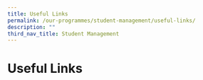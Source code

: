 ```yaml
---
title: Useful Links
permalink: /our-programmes/student-management/useful-links/
description: ""
third_nav_title: Student Management
---
```

# **Useful Links**